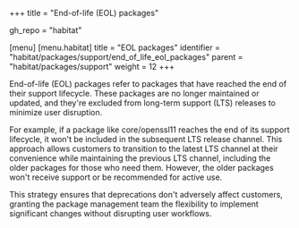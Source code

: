 +++
title = "End-of-life (EOL) packages"

gh_repo = "habitat"

[menu]
  [menu.habitat]
    title = "EOL packages"
    identifier = "habitat/packages/support/end_of_life_eol_packages"
    parent = "habitat/packages/support"
    weight = 12
+++

End-of-life (EOL) packages refer to packages that have reached the end of their support lifecycle.
These packages are no longer maintained or updated, and they're excluded from long-term support (LTS) releases to minimize user disruption.

For example, if a package like core/openssl11 reaches the end of its support lifecycle, it won't be included in the subsequent LTS release channel.
This approach allows customers to transition to the latest LTS channel at their convenience while maintaining the previous LTS channel,
including the older packages for those who need them.
However, the older packages won't receive support or be recommended for active use.

This strategy ensures that deprecations don't adversely affect customers, granting the package management team the flexibility to implement significant changes without disrupting user workflows.
